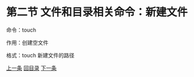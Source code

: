 # 第二节 文件和目录相关命令：新建文件

命令：touch

作用：创建空文件

格式：touch 新建文件的路径

[上一条](verse02-05-pwd.html) [回目录](verse02-00-index.html) [下一条](verse02-07-cp.html)